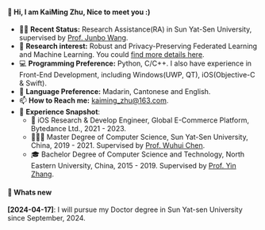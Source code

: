 #### 👋 Hi, I am KaiMing Zhu, Nice to meet you :)
- 👨‍🔬 **Recent Status:** Research Assistance(RA) in Sun Yat-Sen University, supervised by [Prof. Junbo Wang](https://ise.sysu.edu.cn/teacher/teacher02/1364591.htm).
- 🔬 **Research interest:** Robust and Privacy-Preserving Federated Learning and Machine Learning. You could [find more details here](https://www.researchgate.net/profile/Kaiming-Zhu).
- 💻 **Programming Preference:** Python, C/C++. I also have experience in Front-End Development, including Windows(UWP, QT), iOS(Objective-C & Swift).
- 💬 **Language Preference:** Madarin, Cantonese and English.
- 📫 **How to Reach me:** [kaiming_zhu@163.com](mailto:kaiming_zhu@163.com).
- 📜 **Experience Snapshot**:
  - 🍎 iOS Research & Develop Engineer, Global E-Commerce Platform, Bytedance Ltd., 2021 - 2023.
  - 👨🏻‍🎓 Master Degree of Computer Science, Sun Yat-Sen University, China, 2019 - 2021. Supervised by [Prof. Wuhui Chen](https://sse.sysu.edu.cn/teacher/159).
  - 🎓 Bachelor Degree of Computer Science and Technology, North Eastern University, China, 2015 - 2019. Supervised by [Prof. Yin Zhang](http://faculty.neu.edu.cn/zhangyin/).

#### 📰 Whats new
**[2024-04-17]**: I will pursue my Doctor degree in Sun Yat-sen University since September, 2024.
